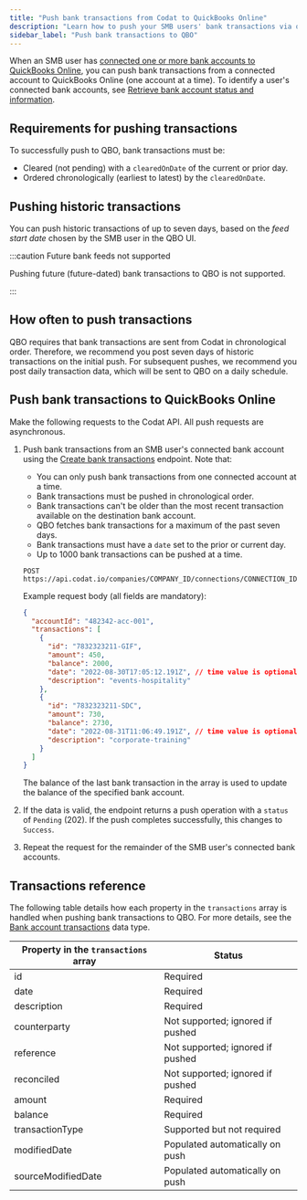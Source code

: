 ```yaml
---
title: "Push bank transactions from Codat to QuickBooks Online"
description: "Learn how to push your SMB users' bank transactions via our QuickBooks Online Bank Feeds integration."
sidebar_label: "Push bank transactions to QBO"
---
```


When an SMB user has [connected one or more bank accounts to QuickBooks Online](/bank-feeds-api/qbo-bank-feeds/qbo-bank-feeds-smb-user), you can push bank transactions from a connected account to QuickBooks Online (one account at a time). To identify a user's connected bank accounts, see [Retrieve bank account status and information](/bank-feeds-api/qbo-bank-feeds/qbo-bank-feeds-setup#retrieve-bank-account-status-and-information).

## Requirements for pushing transactions

To successfully push to QBO, bank transactions must be:

- Cleared (not pending) with a `clearedOnDate` of the current or prior day.
- Ordered chronologically (earliest to latest) by the `clearedOnDate`.

## Pushing historic transactions

You can push historic transactions of up to seven days, based on the _feed start date_ chosen by the SMB user in the QBO UI.

:::caution Future bank feeds not supported

Pushing future (future-dated) bank transactions to QBO is not supported.

:::

## How often to push transactions

QBO requires that bank transactions are sent from Codat in chronological order. Therefore, we recommend you post seven days of historic transactions on the initial push. For subsequent pushes, we recommend you post daily transaction data, which will be sent to QBO on a daily schedule.

## Push bank transactions to QuickBooks Online

Make the following requests to the Codat API. All push requests are asynchronous.

1. Push bank transactions from an SMB user's connected bank account using the [Create bank transactions](/accounting-api#/operations/create-bank-transactions) endpoint. Note that:

   - You can only push bank transactions from one connected account at a time.
   - Bank transactions must be pushed in chronological order.
   - Bank transactions can't be older than the most recent transaction available on the destination bank account.
   - QBO fetches bank transactions for a maximum of the past seven days.
   - Bank transactions must have a `date` set to the prior or current day.
   - Up to 1000 bank transactions can be pushed at a time.

   ```http
   POST https://api.codat.io/companies/COMPANY_ID/connections/CONNECTION_ID/push/bankAccounts/ACCOUNT_ID/bankTransactions
   ```

   Example request body (all fields are mandatory):

   ```json
   {
     "accountId": "482342-acc-001",
     "transactions": [
       {
         "id": "7832323211-GIF",
         "amount": 450,
         "balance": 2000,
         "date": "2022-08-30T17:05:12.191Z", // time value is optional
         "description": "events-hospitality"
       },
       {
         "id": "7832323211-SDC",
         "amount": 730,
         "balance": 2730,
         "date": "2022-08-31T11:06:49.191Z", // time value is optional
         "description": "corporate-training"
       }
     ]
   }
   ```

   The balance of the last bank transaction in the array is used to update the balance of the specified bank account.

2. If the data is valid, the endpoint returns a push operation with a `status` of `Pending` (202). If the push completes successfully, this changes to `Success`.

3. Repeat the request for the remainder of the SMB user's connected bank accounts.

## Transactions reference

The following table details how each property in the `transactions` array is handled when pushing bank transactions to QBO. For more details, see the [Bank account transactions](/accounting-api#/schemas/BankTransactions) data type.

| **Property in the `transactions` array**   | **Status**                         |
|--------------------------------------------|------------------------------------|
| id                                         | Required                           |
| date                                       | Required                           |
| description                                | Required                           |
| counterparty                               | Not supported; ignored if pushed   |
| reference                                  | Not supported; ignored if pushed   |
| reconciled                                 | Not supported; ignored if pushed   |
| amount                                     | Required                           |
| balance                                    | Required                           |
| transactionType                            | Supported but not required         |
| modifiedDate                               | Populated automatically on push    |
| sourceModifiedDate                         | Populated automatically on push    |
